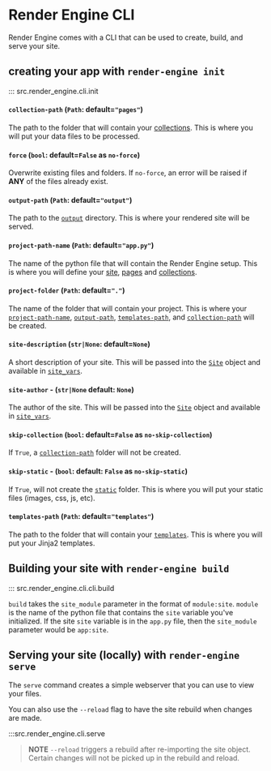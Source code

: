 # Render Engine CLI

Render Engine comes with a CLI that can be used to create, build, and serve your site.

## creating your app with `render-engine init`

::: src.render_engine.cli.init

#### `collection-path` (`Path`: default=`"pages"`)

The path to the folder that will contain your [collections](../collection). This is where you will put your data files to be processed.

#### `force` (`bool`: default=`False` as `no-force`)

Overwrite existing files and folders. If `no-force`, an error will be raised if **ANY** of the files already exist.

#### `output-path` (`Path`: default=`"output"`)

The path to the [`output`](../../site#output_path) directory. This is where your rendered site will be served.

#### `project-path-name` (`Path`: default=`"app.py"`)

The name of the python file that will contain the Render Engine setup. This is where you will define your [site](../../site), [pages](../../page) and [collections](../../collection).

#### `project-folder` (`Path`: default=`"."`)

The name of the folder that will contain your project. This is where your [`project-path-name`](#project-path-name-path-defaultapppy), [`output-path`](#output-path-path-defaultoutput), [`templates-path`](#templates-path-path-defaulttemplates), and [`collection-path`](#collection-path-path-defaultpages) will be created.

#### `site-description` (`str|None`: default=`None`)

A short description of your site.  This will be passed into the [`Site`](../site.md) object and available in [`site_vars`](../site.md#site_vars).

#### `site-author` - (`str|None` default: `None`)

The author of the site.  This will be passed into the [`Site`](../site.md) object and available in [`site_vars`](../site.md#site_vars).

#### `skip-collection` (`bool`: default=`False` as `no-skip-collection`)

If `True`, a [`collection-path`](../collection#content_path) folder will not be created.

#### `skip-static` - (`bool`: default: `False` as `no-skip-static`)

If `True`, will not create the [`static`](../../site#static_path) folder. This is where you will put your static files (images, css, js, etc).

#### `templates-path` (`Path`: default=`"templates"`)

The path to the folder that will contain your [`templates`](../templates). This is where you will put your Jinja2 templates.

## Building your site with `render-engine build`

::: src.render_engine.cli.cli.build

`build` takes the `site_module` parameter in the format of `module:site`. `module` is the name of the python file that contains the `site` variable you've initialized. If the site `site` variable is in the `app.py` file, then the `site_module` parameter would be `app:site`.

## Serving your site (locally) with `render-engine serve`

The `serve` command creates a simple webserver that you can use to view your files. 

You can also use the `--reload` flag to have the site rebuild when changes are made.

:::src.render_engine.cli.serve

> **NOTE**
> `--reload` triggers a rebuild after re-importing the site object. Certain changes will not be picked up in the rebuild and reload.

